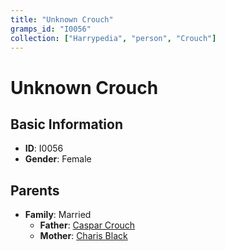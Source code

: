```yaml
---
title: "Unknown Crouch"
gramps_id: "I0056"
collection: ["Harrypedia", "person", "Crouch"]
---
```


# Unknown Crouch

## Basic Information

- **ID**: I0056
- **Gender**: Female

## Parents

- **Family**: Married
  - **Father**: [Caspar Crouch](//Crouch/Caspar/)
  - **Mother**: [Charis Black](//Black/Charis/)

